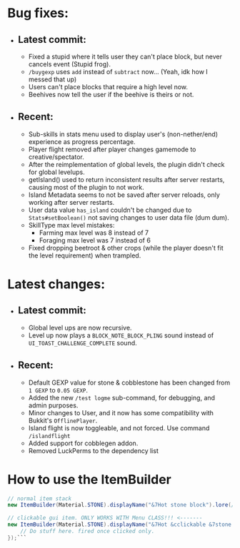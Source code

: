 # Bug fixes:

- ## Latest commit:
  - Fixed a stupid where it tells user they can't place block, but never cancels event (Stupid frog).
  - ``/buygexp`` uses ``add`` instead of ``subtract`` now... (Yeah, idk how I messed that up)
  - Users can't place blocks that require a high level now.
  - Beehives now tell the user if the beehive is theirs or not.

- ## Recent:
  - Sub-skills in stats menu used to display user's (non-nether/end) experience as progress percentage.
  - Player flight removed after player changes gamemode to creative/spectator.
  - After the reimplementation of global levels, the plugin didn't check for global levelups.
  - getIsland() used to return inconsistent results after server restarts, causing most of the plugin to not work.
  - Island Metadata seems to not be saved after server reloads, only working after server restarts.
  - User data value ``has_island`` couldn't be changed due to ``Stats#setBoolean()`` not saving changes to user data file (dum dum).
  - SkillType max level mistakes:
    - Farming max level was 8 instead of 7
    - Foraging max level was 7 instead of 6
  - Fixed dropping beetroot & other crops (while the player doesn't fit the level requirement) when trampled.

# Latest changes:

- ## Latest commit:
  - Global level ups are now recursive.
  - Level up now plays a ``BLOCK_NOTE_BLOCK_PLING`` sound instead of ``UI_TOAST_CHALLENGE_COMPLETE`` sound.

- ## Recent:
  - Default GEXP value for stone & cobblestone has been changed from ``1 GEXP`` to ``0.05 GEXP``.
  - Added the new ``/test logme`` sub-command, for debugging, and admin purposes.
  - Minor changes to User, and it now has some compatibility with Bukkit's ``OfflinePlayer``.
  - Island flight is now toggleable, and not forced. Use command ``/islandflight``
  - Added support for cobblegen addon.
  - Removed LuckPerms to the dependency list

# How to use the ItemBuilder

```java
// normal item stack
new ItemBuilder(Material.STONE).displayName("&7Hot stone block").lore(/*Your own List<String> as lore*/).build()

// clickable gui item. ONLY WORKS WITH Menu CLASS!!! <-------
new ItemBuilder(Material.STONE).displayName("&7Hot &cclickable &7stone block").lore(/*Your own List<String>*/).buidAsClickAble(() -> {
    // Do stuff here. fired once clicked only.
});```